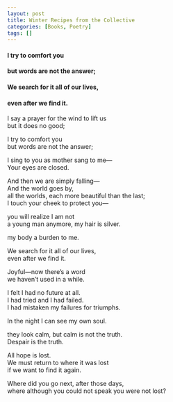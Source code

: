 ```yaml
---
layout: post
title: Winter Recipes from the Collective
categories: [Books, Poetry]
tags: []
---
```

#### I try to comfort you                                       
#### but words are not the answer;                  
####                  
#### We search for it all of our lives,          
#### even after we find it.         
<!-- more -->
I say a prayer for the wind to lift us                  
but it does no good;                       
                       
I try to comfort you                 
but words are not the answer;              

I sing to you as mother sang to me—                
Your eyes are closed.              

And then we are simply falling—                
And the world goes by,                  
all the worlds, each more beautiful than the last;                    
I touch your cheek to protect you—                      

you will realize I am not                          
a young man anymore, my hair is silver.                

my body a burden to me.         

We search for it all of our lives,             
even after we find it.            

Joyful—now there’s a word              
we haven’t used in a while.        

I felt I had no future at all.        
I had tried and I had failed.             
I had mistaken my failures for triumphs.             

In the night I can see my own soul.         

they look calm, but calm is not the truth.                   
Despair is the truth.                  

All hope is lost.                 
We must return to where it was lost          
if we want to find it again.             

Where did you go next, after those days,            
where although you could not speak you were not lost?                  



